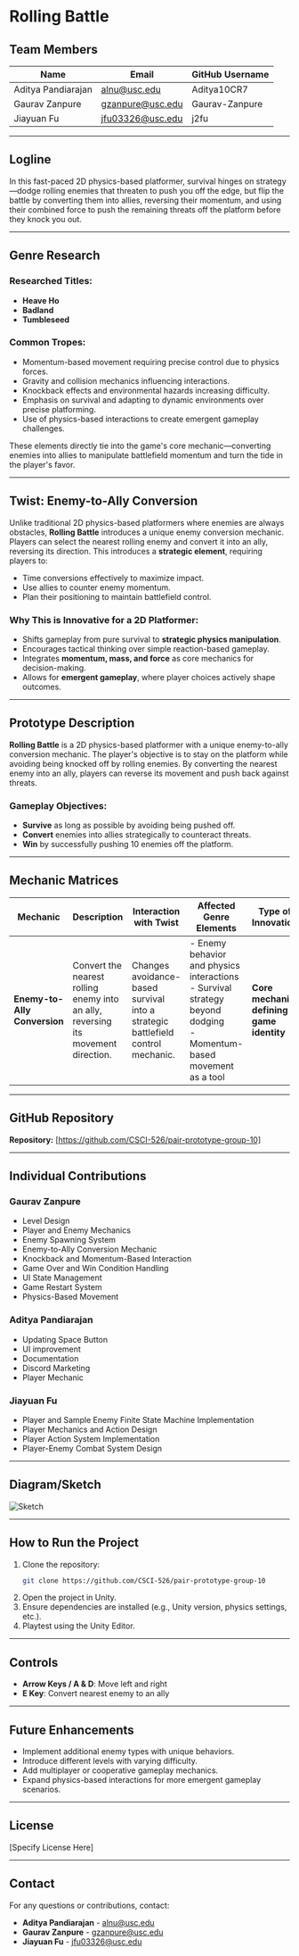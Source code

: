 # Rolling Battle

## Team Members

| Name             | Email             | GitHub Username   |
|-----------------|------------------|------------------|
| Aditya Pandiarajan | alnu@usc.edu      | Aditya10CR7       |
| Gaurav Zanpure   | gzanpure@usc.edu   | Gaurav-Zanpure    |
| Jiayuan Fu       | jfu03326@usc.edu   | j2fu              |

---

## Logline

In this fast-paced 2D physics-based platformer, survival hinges on strategy—dodge rolling enemies that threaten to push you off the edge, but flip the battle by converting them into allies, reversing their momentum, and using their combined force to push the remaining threats off the platform before they knock you out.

---

## Genre Research

### Researched Titles:
- **Heave Ho**
- **Badland**
- **Tumbleseed**

### Common Tropes:
- Momentum-based movement requiring precise control due to physics forces.
- Gravity and collision mechanics influencing interactions.
- Knockback effects and environmental hazards increasing difficulty.
- Emphasis on survival and adapting to dynamic environments over precise platforming.
- Use of physics-based interactions to create emergent gameplay challenges.

These elements directly tie into the game's core mechanic—converting enemies into allies to manipulate battlefield momentum and turn the tide in the player's favor.

---

## Twist: Enemy-to-Ally Conversion

Unlike traditional 2D physics-based platformers where enemies are always obstacles, **Rolling Battle** introduces a unique enemy conversion mechanic. Players can select the nearest rolling enemy and convert it into an ally, reversing its direction. This introduces a **strategic element**, requiring players to:
- Time conversions effectively to maximize impact.
- Use allies to counter enemy momentum.
- Plan their positioning to maintain battlefield control.

### Why This is Innovative for a 2D Platformer:
- Shifts gameplay from pure survival to **strategic physics manipulation**.
- Encourages tactical thinking over simple reaction-based gameplay.
- Integrates **momentum, mass, and force** as core mechanics for decision-making.
- Allows for **emergent gameplay**, where player choices actively shape outcomes.

---

## Prototype Description

**Rolling Battle** is a 2D physics-based platformer with a unique enemy-to-ally conversion mechanic. The player's objective is to stay on the platform while avoiding being knocked off by rolling enemies. By converting the nearest enemy into an ally, players can reverse its movement and push back against threats.

### Gameplay Objectives:
- **Survive** as long as possible by avoiding being pushed off.
- **Convert** enemies into allies strategically to counteract threats.
- **Win** by successfully pushing 10 enemies off the platform.

---

## Mechanic Matrices

| Mechanic                  | Description                                              | Interaction with Twist                                      | Affected Genre Elements                                      | Type of Innovation                     |
|---------------------------|----------------------------------------------------------|-------------------------------------------------------------|----------------------------------------------------------------|----------------------------------------|
| **Enemy-to-Ally Conversion** | Convert the nearest rolling enemy into an ally, reversing its movement direction. | Changes avoidance-based survival into a strategic battlefield control mechanic. | - Enemy behavior and physics interactions  <br> - Survival strategy beyond dodging  <br> - Momentum-based movement as a tool | **Core mechanic defining game identity** |

---

## GitHub Repository

**Repository:** [https://github.com/CSCI-526/pair-prototype-group-10]

---

## Individual Contributions

### **Gaurav Zanpure**
- Level Design
- Player and Enemy Mechanics
- Enemy Spawning System
- Enemy-to-Ally Conversion Mechanic
- Knockback and Momentum-Based Interaction
- Game Over and Win Condition Handling
- UI State Management
- Game Restart System
- Physics-Based Movement

### **Aditya Pandiarajan**
- Updating Space Button
- UI improvement
- Documentation
- Discord Marketing
- Player Mechanic

### **Jiayuan Fu**
- Player and Sample Enemy Finite State Machine Implementation
- Player Mechanics and Action Design
- Player Action System Implementation
- Player-Enemy Combat System Design

---

## Diagram/Sketch

![Sketch](Sketch.jpeg)

---

## How to Run the Project

1. Clone the repository:
   ```sh
   git clone https://github.com/CSCI-526/pair-prototype-group-10
   ```
2. Open the project in Unity.
3. Ensure dependencies are installed (e.g., Unity version, physics settings, etc.).
4. Playtest using the Unity Editor.

---

## Controls

- **Arrow Keys / A & D**: Move left and right
- **E Key**: Convert nearest enemy to an ally

---

## Future Enhancements

- Implement additional enemy types with unique behaviors.
- Introduce different levels with varying difficulty.
- Add multiplayer or cooperative gameplay mechanics.
- Expand physics-based interactions for more emergent gameplay scenarios.

---

## License

[Specify License Here]

---

## Contact
For any questions or contributions, contact:
- **Aditya Pandiarajan** - alnu@usc.edu
- **Gaurav Zanpure** - gzanpure@usc.edu
- **Jiayuan Fu** - jfu03326@usc.edu

